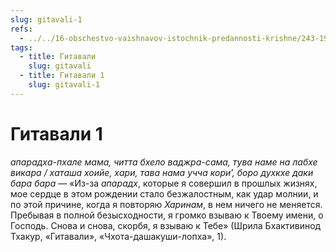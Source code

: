 ```yaml
---
slug: gitavali-1
refs:
  - ../../16-obschestvo-vaishnavov-istochnik-predannosti-krishne/243-1983-05-11-a-pribezhishhe-daruyut-vajshnavy-a-ne-krishna.md
tags:
  - title: Гитавали
    slug: gitavali
  - title: Гитавали 1
    slug: gitavali-1
---
```


# Гитавали 1

*апарадха-пхале мама, читта бхело ваджра-сама, тува наме на лабхе викара / хаташа хоийе, хари, тава нама учча кори’, боро духкхе даки бара бара* — «Из-за *апарадх*, которые я совершил в прошлых жизнях, мое сердце в этом рождении стало безжалостным, как удар молнии, и по этой причине, когда я повторяю *Харинам*, в нем ничего не меняется. Пребывая в полной безысходности, я громко взываю к Твоему имени, о Господь. Снова и снова, скорбя, я взываю к Тебе» (Шрила Бхактивинод Тхакур, «Гитавали», «Чхота-дашакуши-лопха», 1).
